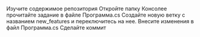 Изучите содержимое репозитория
Откройте папку Консолее прочитайте задание в файле Программа.cs
Создайте новую ветку с названием new_features и переключитесь на нее.
Внесите изменения в файл Программа.cs Сделайте коммит




